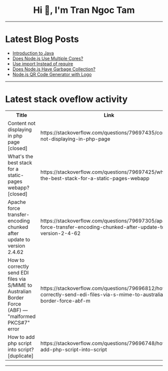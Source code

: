 <h1 align="center">Hi 👋, I'm Tran Ngoc Tam</h1>

---

# Latest Blog Posts 
<!-- BLOG-POST-LIST:START -->
- [Introduction to Java](https://dev.to/mukilaperiyasamy/introduction-to-java-4f52)
- [Does Node.js Use Multiple Cores?](https://dev.to/kiani0x01/does-nodejs-use-multiple-cores-d75)
- [Use import Instead of require](https://dev.to/kiani0x01/use-import-instead-of-require-9h8)
- [Does Node.js Have Garbage Collection?](https://dev.to/kiani0x01/does-nodejs-have-garbage-collection-15a4)
- [Node.js QR Code Generator with Logo](https://dev.to/kiani0x01/nodejs-qr-code-generator-with-logo-gb3)
<!-- BLOG-POST-LIST:END -->

---

# Latest stack oveflow activity
<table>
  <tr><th>Title</th><th>Link</th></tr>
  <!-- STACKOVERFLOW:START --><tr><td>Content not displaying in php page [closed]</td><td>https://stackoverflow.com/questions/79697435/content-not-displaying-in-php-page</td></tr><tr><td>What&#39;s the best stack for a static-pages webapp? [closed]</td><td>https://stackoverflow.com/questions/79697425/whats-the-best-stack-for-a-static-pages-webapp</td></tr><tr><td>Apache force transfer-encoding chunked after update to version 2.4.62</td><td>https://stackoverflow.com/questions/79697305/apache-force-transfer-encoding-chunked-after-update-to-version-2-4-62</td></tr><tr><td>How to correctly send EDI files via S/MIME to Australian Border Force &lpar;ABF&rpar; — &quot;malformed PKCS#7&quot; error</td><td>https://stackoverflow.com/questions/79696812/how-to-correctly-send-edi-files-via-s-mime-to-australian-border-force-abf-m</td></tr><tr><td>How to add php script into script? [duplicate]</td><td>https://stackoverflow.com/questions/79696748/how-to-add-php-script-into-script</td></tr><!-- STACKOVERFLOW:END -->
</table>

---


